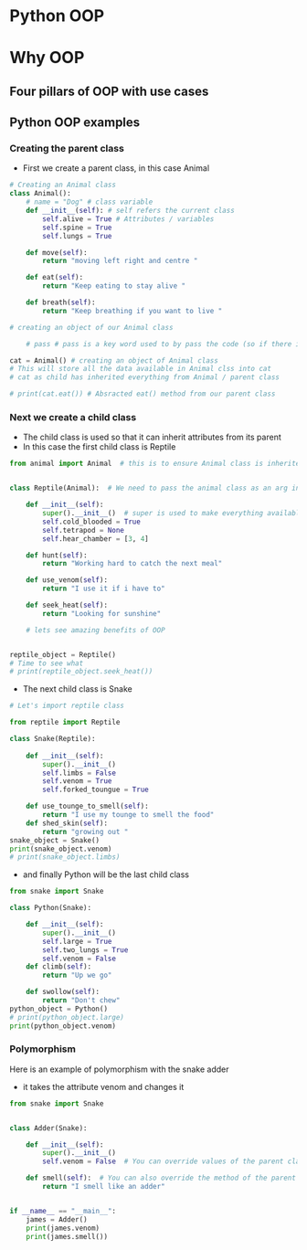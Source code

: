 # Python OOP
# Why OOP

## Four pillars of OOP with use cases

## Python OOP examples

### Creating the parent class
- First we create a parent class, in this case Animal
```python
# Creating an Animal class
class Animal():
    # name = "Dog" # class variable
    def __init__(self): # self refers the current class
        self.alive = True # Attributes / variables
        self.spine = True
        self.lungs = True

    def move(self):
        return "moving left right and centre "

    def eat(self):
        return "Keep eating to stay alive "

    def breath(self):
        return "Keep breathing if you want to live "

# creating an object of our Animal class

    # pass # pass is a key word used to by pass the code (so if there is nothing and you use pass it will wont throw an error)

cat = Animal() # creating an object of Animal class
# This will store all the data available in Animal clss into cat
# cat as child has inherited everything from Animal / parent class

# print(cat.eat()) # Absracted eat() method from our parent class
```
### Next we create a child class 
- The child class is used so that it can inherit attributes from its parent
- In this case the first child class is Reptile
```python
from animal import Animal  # this is to ensure Animal class is inherited


class Reptile(Animal):  # We need to pass the animal class as an arg in our reptile class

    def __init__(self):
        super().__init__()  # super is used to make everything available from parent class
        self.cold_blooded = True
        self.tetrapod = None
        self.hear_chamber = [3, 4]

    def hunt(self):
        return "Working hard to catch the next meal"

    def use_venom(self):
        return "I use it if i have to"

    def seek_heat(self):
        return "Looking for sunshine"

    # lets see amazing benefits of OOP


reptile_object = Reptile()
# Time to see what
# print(reptile_object.seek_heat())
```

- The next child class is Snake
```python
# Let's import reptile class

from reptile import Reptile

class Snake(Reptile):
    
    def __init__(self):
        super().__init__()
        self.limbs = False
        self.venom = True
        self.forked_toungue = True

    def use_tounge_to_smell(self):
        return "I use my tounge to smell the food"
    def shed_skin(self):
        return "growing out "
snake_object = Snake()
print(snake_object.venom)
# print(snake_object.limbs)

```
- and finally Python will be the last child class
```python
from snake import Snake

class Python(Snake):

    def __init__(self):
        super().__init__()
        self.large = True
        self.two_lungs = True
        self.venom = False
    def climb(self):
        return "Up we go"

    def swollow(self):
        return "Don't chew"
python_object = Python()
# print(python_object.large)
print(python_object.venom)
```
### Polymorphism 
Here is an example of polymorphism with the snake adder
- it takes the attribute venom and changes it
```python
from snake import Snake


class Adder(Snake):

    def __init__(self):
        super().__init__()
        self.venom = False  # You can override values of the parent class, this is polymorphism

    def smell(self):  # You can also override the method of the parent class, this is polymorphism
        return "I smell like an adder"


if __name__ == "__main__":
    james = Adder()
    print(james.venom)
    print(james.smell())
```
